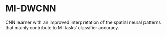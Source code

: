 # MI-DWCNN
CNN learner with an improved interpretation of the spatial neural patterns that mainly contribute to MI tasks’ classifier accuracy. 
